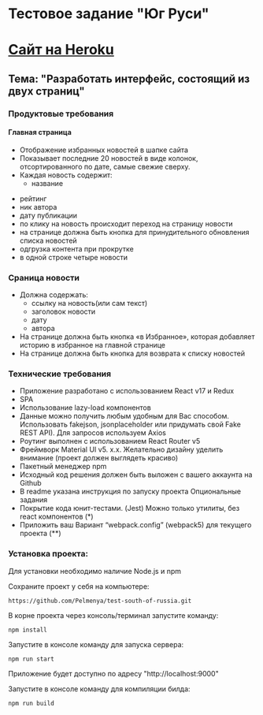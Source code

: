 # Тестовое задание "Юг Руси"
# [Сайт на Heroku](https://test-south-of-russia.herokuapp.com)

##  Тема: "Разработать интерфейс, состоящий из двух страниц"

### Продуктовые требования
#### Главная страница
*	Отображение избранных новостей в шапке сайта
*	Показывает последние 20 новостей в виде колонок, отсортированного по дате, самые свежие сверху.
*	Каждая новость содержит:
	- название
  - рейтинг
  - ник автора
  - дату публикации
  - по клику на новость происходит переход на страницу новости
  - на странице должна быть кнопка для принудительного обновления списка новостей
  - одгрузка контента при прокрутке
  - в одной строке четыре новости

### Сраница новости
* Должна содержать:
  - ссылку на новость(или сам текст)
  - заголовок новости
  -	дату
  - автора
*	На странице должна быть кнопка «в Избранное», которая добавляет историю в избранное на главной странице
*	На странице должна быть кнопка для возврата к списку новостей

### Технические требования
*	Приложение разработано с использованием React v17 и Redux
*	SPA
*	Использование lazy-load компонентов
*	Данные можно получить любым удобным для Вас способом. Использовать fakejson, jsonplaceholder или придумать свой Fake REST API). Для запросов используем Axios
*	Роутинг выполнен с использованием React Router v5
*	Фреймворк Material UI v5. x.x. Желательно дизайну уделить внимание (проект должен выглядеть красиво)
*	Пакетный менеджер npm
*	Исходный код решения должен быть выложен с вашего аккаунта на Github
*	В readme указана инструкция по запуску проекта
Опциональные задания
*	Покрытие кода юнит-тестами. (Jest) Можно только утилиты, без react компонентов (*)
*	Приложить ваш Вариант “webpack.config” (webpack5) для текущего проекта (**)

### Установка проекта:
 Для установки необходимо наличие Node.js и npm

Сохраните проект у себя на компьютере:
```
https://github.com/Pelmenya/test-south-of-russia.git
```
В корне проекта через консоль/терминал запустите команду:
```
npm install
```
Запустите в консоле команду для запуска сервера:
```
npm run start
```
Приложение будет доступно по адресу "http://localhost:9000"

Запустите в консоле команду для компиляции билда:
```
npm run build
```

